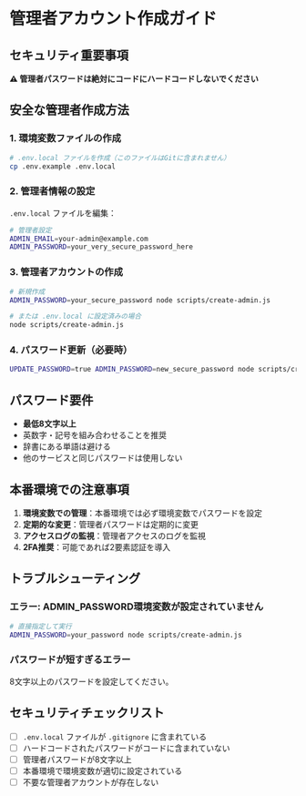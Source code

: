 # 管理者アカウント作成ガイド

## セキュリティ重要事項

**⚠️ 管理者パスワードは絶対にコードにハードコードしないでください**

## 安全な管理者作成方法

### 1. 環境変数ファイルの作成

```bash
# .env.local ファイルを作成（このファイルはGitに含まれません）
cp .env.example .env.local
```

### 2. 管理者情報の設定

`.env.local` ファイルを編集：

```bash
# 管理者設定
ADMIN_EMAIL=your-admin@example.com
ADMIN_PASSWORD=your_very_secure_password_here
```

### 3. 管理者アカウントの作成

```bash
# 新規作成
ADMIN_PASSWORD=your_secure_password node scripts/create-admin.js

# または .env.local に設定済みの場合
node scripts/create-admin.js
```

### 4. パスワード更新（必要時）

```bash
UPDATE_PASSWORD=true ADMIN_PASSWORD=new_secure_password node scripts/create-admin.js
```

## パスワード要件

- **最低8文字以上**
- 英数字・記号を組み合わせることを推奨
- 辞書にある単語は避ける
- 他のサービスと同じパスワードは使用しない

## 本番環境での注意事項

1. **環境変数での管理**：本番環境では必ず環境変数でパスワードを設定
2. **定期的な変更**：管理者パスワードは定期的に変更
3. **アクセスログの監視**：管理者アクセスのログを監視
4. **2FA推奨**：可能であれば2要素認証を導入

## トラブルシューティング

### エラー: ADMIN_PASSWORD環境変数が設定されていません

```bash
# 直接指定して実行
ADMIN_PASSWORD=your_password node scripts/create-admin.js
```

### パスワードが短すぎるエラー

8文字以上のパスワードを設定してください。

## セキュリティチェックリスト

- [ ] `.env.local` ファイルが `.gitignore` に含まれている
- [ ] ハードコードされたパスワードがコードに含まれていない
- [ ] 管理者パスワードが8文字以上
- [ ] 本番環境で環境変数が適切に設定されている
- [ ] 不要な管理者アカウントが存在しない

